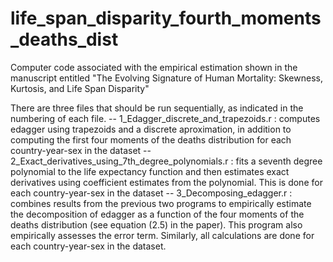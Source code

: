 # life_span_disparity_fourth_moments_deaths_dist
Computer code associated with the empirical estimation shown in the manuscript entitled "The Evolving Signature of Human Mortality: Skewness, Kurtosis, and Life Span Disparity"

There are three files that should be run sequentially, as indicated in the numbering of each file.
-- 1_Edagger_discrete_and_trapezoids.r : computes edagger using trapezoids and a discrete aproximation, in addition to computing the first four moments of the deaths distribution for each country-year-sex in the dataset
-- 2_Exact_derivatives_using_7th_degree_polynomials.r : fits a seventh degree polynomial to the life expectancy function and then estimates exact derivatives using coefficient estimates from the polynomial. This is done for each country-year-sex in the dataset
-- 3_Decomposing_edagger.r : combines results from the previous two programs to empirically estimate the decomposition of edagger as a function of the four moments of the deaths distribution (see equation (2.5) in the paper). This program also empirically assesses the error term. Similarly, all calculations are done for each country-year-sex in the dataset.
